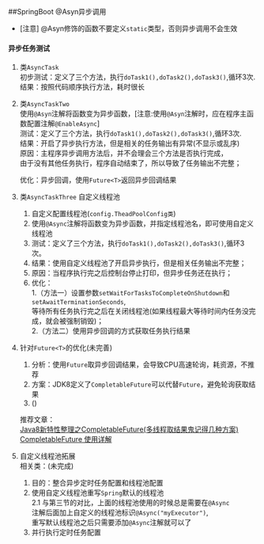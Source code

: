 ##SpringBoot @Asyn异步调用
- [注意] @Asyn修饰的函数不要定义`static`类型，否则异步调用不会生效 
#### 异步任务测试
1. 类`AsyncTask`  
    初步测试：定义了三个方法，执行`doTask1(),doTask2(),doTask3()`,循环3次.  
    结果：按照代码顺序执行方法，耗时很长
2. 类`AsyncTaskTwo`  
    使用`@Asyn`注解将函数变为异步函数，[注意:使用`@Asyn`注解时，应在程序主函数配置注解`@EnableAsync`]  
    测试：定义了三个方法，执行`doTask1(),doTask2(),doTask3()`,循环3次.  
    结果：开启了异步执行方法，但是相关的任务输出有异常(不显示或乱序)  
    原因：主程序异步调用方法后，并不会理会三个方法是否执行完成，  
    由于没有其他任务执行，程序自动结束了，所以导致了任务输出不完整；
    
    优化：异步回调，使用`Future<T>`返回异步回调结果
3. 类`AsyncTaskThree` 自定义线程池
    1. 自定义配置线程池(`config.TheadPoolConfig类`)
    2. 使用`@Async`注解将函数变为异步函数，并指定线程池名，即可使用自定义线程池
    3. 测试：定义了三个方法，执行`doTask1(),doTask2(),doTask3()`,循环3次。
    4. 结果：使用自定义线程池了开启异步执行，但是相关任务输出不完整；
    5. 原因：当程序执行完之后控制台停止打印，但异步任务还在执行；
    6. 优化：  
        1.（方法一）设置参数`setWaitForTasksToCompleteOnShutdown`和`setAwaitTerminationSeconds`,  
        等待所有任务执行完之后在关闭线程池(如果线程最大等待时间内任务没完成，就会被强制销毁)；  
        2.（方法二）使用异步回调的方式获取任务执行结果
        
        
4. 针对`Future<T>`的优化(未完善)  
    1. 分析：使用`Future`取异步回调结果，会导致CPU高速轮询，耗资源，不推荐  
    2. 方案：JDK8定义了`CompletableFuture`可以代替`Future`，避免轮询获取结果
    3. ()

    推荐文章：  
    [Java8新特性整理之CompletableFuture(多线程取结果鬼记得几种方案)](https://blog.csdn.net/u011726984/article/details/79320004)  
    [CompletableFuture 使用详解](https://www.jianshu.com/p/6bac52527ca4)

5. 自定义线程池拓展  
    相关类：(未完成)  
    1. 目的：整合异步定时任务配置和线程池配置
    2. 使用自定义线程池重写`Spring`默认的线程池  
        2.1 与第三节的对比，上面的线程池使用的时候总是需要在`@Async`  
        注解后面加上自定义的线程池标识`@Async("myExecutor")`,  
        重写默认线程池之后只需要添加`@Async`注解就可以了  
    3. 并行执行定时任务配置  